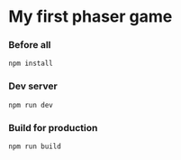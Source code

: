 # My first phaser game


### Before all

`npm install`

### Dev server

`npm run dev`

### Build for production

`npm run build`